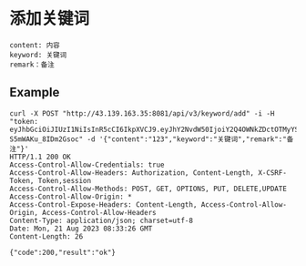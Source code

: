 # 添加关键词

    content: 内容
    keyword: 关键词
    remark：备注

## Example

    curl -X POST "http://43.139.163.35:8081/api/v3/keyword/add" -i -H "token: eyJhbGciOiJIUzI1NiIsInR5cCI6IkpXVCJ9.eyJhY2NvdW50IjoiY2Q4OWNkZDctOTMyYS00ZjdjLTk5ZTYtZjlkNTFlZTBjNDljIiwiY3JlYXRlX3RpbWUiOjE2OTI2MDYzMzB9.BS5BqbuBM0mifYPjGCEh3kBQJ-S5mWAKu_8IDm2Gsoc" -d '{"content":"123","keyword":"关键词","remark":"备注"}'
    HTTP/1.1 200 OK
    Access-Control-Allow-Credentials: true
    Access-Control-Allow-Headers: Authorization, Content-Length, X-CSRF-Token, Token,session
    Access-Control-Allow-Methods: POST, GET, OPTIONS, PUT, DELETE,UPDATE
    Access-Control-Allow-Origin: *
    Access-Control-Expose-Headers: Content-Length, Access-Control-Allow-Origin, Access-Control-Allow-Headers
    Content-Type: application/json; charset=utf-8
    Date: Mon, 21 Aug 2023 08:33:26 GMT
    Content-Length: 26

    {"code":200,"result":"ok"}